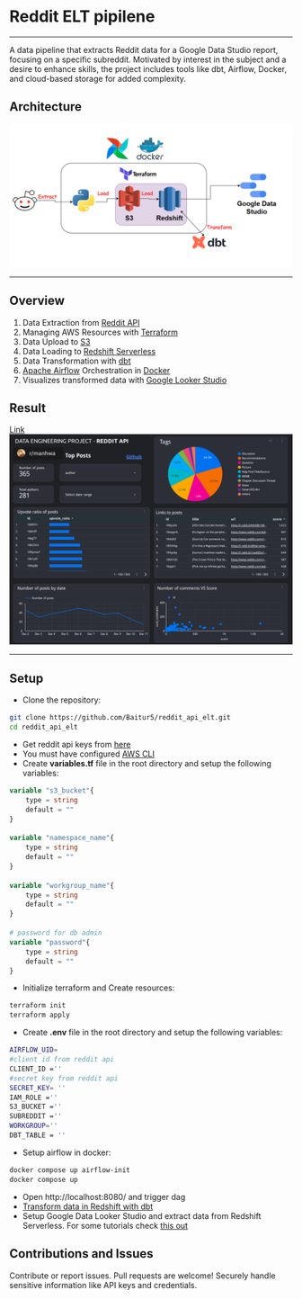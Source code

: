 
# Reddit ELT pipilene
------
A data pipeline that extracts Reddit data for a Google Data Studio report, focusing on a specific subreddit. Motivated by interest in the subject and a desire to enhance skills, the project includes tools like dbt, Airflow, Docker, and cloud-based storage for added complexity.

## Architecture
![architecture](./images/architecture.png)

------

## Overview 
1. Data Extraction from [Reddit API](https://www.reddit.com/dev/api/)
2. Managing AWS Resources with [Terraform](https://developer.hashicorp.com/terraform/intro)
3. Data Upload to [S3](https://aws.amazon.com/s3/)
4. Data Loading to [Redshift Serverless](https://aws.amazon.com/redshift/redshift-serverless/)
5. Data Transformation with [dbt](https://www.getdbt.com/)
6. [Apache Airflow](https://airflow.apache.org/) Orchestration in [Docker](https://www.docker.com/)
7. Visualizes transformed data with [Google Looker Studio](https://lookerstudio.google.com/)

## Result
[Link](https://lookerstudio.google.com/reporting/fdfc7645-fbee-47cc-a06f-25a40b2a61fa)
![result](./images/result.png)



------
## Setup
- Clone the repository:
```bash
git clone https://github.com/Baitur5/reddit_api_elt.git
cd reddit_api_elt
```
- Get reddit api keys from [here](https://www.reddit.com/prefs/apps)
- You must have configured [AWS CLI](https://docs.aws.amazon.com/cli/latest/userguide/cli-chap-configure.html)
- Create **variables.tf** file in the root directory and setup the following variables:
```terraform
variable "s3_bucket"{
    type = string
    default = ""
}

variable "namespace_name"{
    type = string
    default = ""
}

variable "workgroup_name"{
    type = string
    default = ""
}

# password for db admin
variable "password"{
    type = string
    default = ""
}
```
- Initialize terraform and Create resources:
```bash
terraform init
terraform apply
```
- Create **.env** file in the root directory and setup the following variables:
```bash
AIRFLOW_UID=
#client id from reddit api
CLIENT_ID =''
#secret key from reddit api
SECRET_KEY= ''
IAM_ROLE =''
S3_BUCKET =''
SUBREDDIT =''
WORKGROUP=''
DBT_TABLE = ''
```
- Setup airflow in docker:
```bash
docker compose up airflow-init
docker compose up
```
- Open http://localhost:8080/ and trigger dag
- [Transform data in Redshift with dbt](https://www.getdbt.com/partners/redshift)
- Setup Google Data Looker Studio and extract data from Redshift Serverless. For some tutorials
check [this out](https://support.google.com/looker-studio/answer/6283323?hl=en)

## Contributions and Issues
Contribute or report issues. Pull requests are welcome! Securely handle sensitive information like API keys and credentials.
